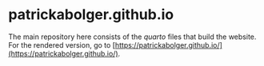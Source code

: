 # patrickabolger.github.io
The main repository here consists of the *quarto* files that build the website. For the rendered version, go to [https://patrickabolger.github.io/](https://patrickabolger.github.io/).

